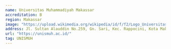 ```yaml
---
name: Universitas Muhammadiyah Makassar
accreditation: B
region: Makassar
image: "https://upload.wikimedia.org/wikipedia/id/f/f2/Logo_Universitas_Muhammadiyah_Makassar.png"
address: Jl. Sultan Alauddin No.259, Gn. Sari, Kec. Rappocini, Kota Makassar, Sulawesi Selatan 90221
url: "https://unismuh.ac.id/"
tag: UNISMUH
---
```

